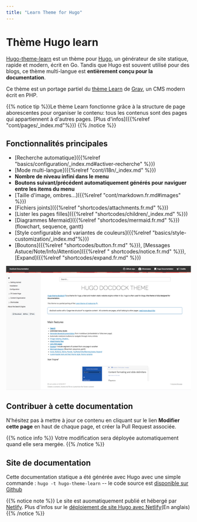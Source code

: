 ```yaml
---
title: "Learn Theme for Hugo"
---
```


# Thème Hugo learn

[Hugo-theme-learn](http://github.com/matcornic/hugo-theme-learn) est un thème pour [Hugo](https://gohugo.io/), un
générateur de site statique, rapide et modern, écrit en Go. Tandis que Hugo est souvent utilisé pour des blogs, ce thème
multi-langue est **entièrement conçu pour la documentation**.

Ce thème est un portage partiel du [thème Learn](http://learn.getgrav.org/) de [Grav](https://getgrav.org/), un CMS
modern écrit en PHP.

{{% notice tip %}}Le thème Learn fonctionne grâce à la structure de page aborescentes pour organiser le contenu: tous
les contenus sont des pages qui appartiennent à d'autres pages. [Plus d'infos]({{%relref "cont/pages/_index.md"%}})
{{% /notice %}}

## Fonctionnalités principales

* [Recherche automatique]({{%relref "basics/configuration/_index.md#activer-recherche" %}})
* [Mode multi-langue]({{%relref "cont/i18n/_index.md" %}})
* **Nombre de niveau infini dans le menu**
* **Boutons suivant/précédent automatiquement générés pour naviguer entre les items du menu**
* [Taille d'image, ombres...]({{%relref "cont/markdown.fr.md#images" %}})
* [Fichiers joints]({{%relref "shortcodes/attachments.fr.md" %}})
* [Lister les pages filles]({{%relref "shortcodes/children/_index.md" %}})
* [Diagrammes Mermaid]({{%relref "shortcodes/mermaid.fr.md" %}}) (flowchart, sequence, gantt)
* [Style configurable and variantes de couleurs]({{%relref "basics/style-customization/_index.md"%}})
* [Boutons]({{%relref "shortcodes/button.fr.md" %}}), [Messages Astuce/Note/Info/Attention]({{%relref "
  shortcodes/notice.fr.md" %}}), [Expand]({{%relref "shortcodes/expand.fr.md" %}})

![Screenshot](https://github.com/matcornic/hugo-theme-learn/raw/master/images/screenshot.png?width=40pc&classes=shadow)

## Contribuer à cette documentation

N'hésitez pas à mettre à jour ce contenu en cliquant sur le lien **Modifier cette page** en haut de chaque page, et
créer la Pull Request associée.

{{% notice info %}} Votre modification sera déployée automatiquement quand elle sera mergée. {{% /notice %}}

## Site de documentation

Cette documentation statique a été générée avec Hugo avec une simple commande : `hugo -t hugo-theme-learn` -- le code
source est [disponible sur Github](https://github.com/matcornic/hugo-theme-learn)

{{% notice note %}} Le site est auomatiquement publié et hébergé par [Netlify](https://www.netlify.com/). Plus d'infos
sur
le [déploiement de site Hugo avec Netlify](https://www.netlify.com/blog/2015/07/30/hosting-hugo-on-netlifyinsanely-fast-deploys/)(En
anglais)
{{% /notice %}}